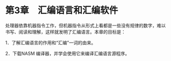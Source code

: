    

# 第3章　汇编语言和汇编软件

处理器依靠机器指令工作，但机器指令从形式上看都是一些没有规律的数字，难以书写、阅读和理解，这样就发明了汇编语言。本章的目标是：

1．了解汇编语言的作用和“汇编”一词的由来。

2．下载NASM 编译器，并学会使用它来编译汇编语言源程序。